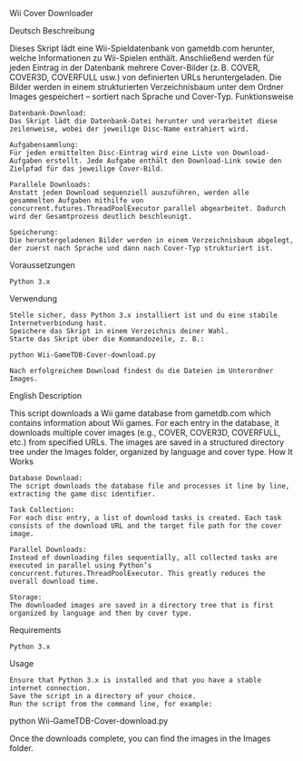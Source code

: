 Wii Cover Downloader

Deutsch
Beschreibung

Dieses Skript lädt eine Wii-Spieldatenbank von gametdb.com herunter, welche Informationen zu Wii-Spielen enthält. Anschließend werden für jeden Eintrag in der Datenbank mehrere Cover-Bilder (z. B. COVER, COVER3D, COVERFULL usw.) von definierten URLs heruntergeladen. Die Bilder werden in einem strukturierten Verzeichnisbaum unter dem Ordner Images gespeichert – sortiert nach Sprache und Cover-Typ.
Funktionsweise

    Datenbank-Download:
    Das Skript lädt die Datenbank-Datei herunter und verarbeitet diese zeilenweise, wobei der jeweilige Disc-Name extrahiert wird.

    Aufgabensammlung:
    Für jeden ermittelten Disc-Eintrag wird eine Liste von Download-Aufgaben erstellt. Jede Aufgabe enthält den Download-Link sowie den Zielpfad für das jeweilige Cover-Bild.

    Parallele Downloads:
    Anstatt jeden Download sequenziell auszuführen, werden alle gesammelten Aufgaben mithilfe von concurrent.futures.ThreadPoolExecutor parallel abgearbeitet. Dadurch wird der Gesamtprozess deutlich beschleunigt.

    Speicherung:
    Die heruntergeladenen Bilder werden in einem Verzeichnisbaum abgelegt, der zuerst nach Sprache und dann nach Cover-Typ strukturiert ist.

Voraussetzungen

    Python 3.x

Verwendung

    Stelle sicher, dass Python 3.x installiert ist und du eine stabile Internetverbindung hast.
    Speichere das Skript in einem Verzeichnis deiner Wahl.
    Starte das Skript über die Kommandozeile, z. B.:

    python Wii-GameTDB-Cover-download.py

    Nach erfolgreichem Download findest du die Dateien im Unterordner Images.

English
Description

This script downloads a Wii game database from gametdb.com which contains information about Wii games. For each entry in the database, it downloads multiple cover images (e.g., COVER, COVER3D, COVERFULL, etc.) from specified URLs. The images are saved in a structured directory tree under the Images folder, organized by language and cover type.
How It Works

    Database Download:
    The script downloads the database file and processes it line by line, extracting the game disc identifier.

    Task Collection:
    For each disc entry, a list of download tasks is created. Each task consists of the download URL and the target file path for the cover image.

    Parallel Downloads:
    Instead of downloading files sequentially, all collected tasks are executed in parallel using Python’s concurrent.futures.ThreadPoolExecutor. This greatly reduces the overall download time.

    Storage:
    The downloaded images are saved in a directory tree that is first organized by language and then by cover type.

Requirements

    Python 3.x

Usage

    Ensure that Python 3.x is installed and that you have a stable internet connection.
    Save the script in a directory of your choice.
    Run the script from the command line, for example:

python Wii-GameTDB-Cover-download.py

Once the downloads complete, you can find the images in the Images folder.
